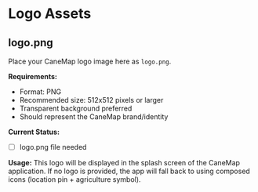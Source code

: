 # Logo Assets

## logo.png
Place your CaneMap logo image here as `logo.png`.

**Requirements:**
- Format: PNG
- Recommended size: 512x512 pixels or larger
- Transparent background preferred
- Should represent the CaneMap brand/identity

**Current Status:**
- [ ] logo.png file needed

**Usage:**
This logo will be displayed in the splash screen of the CaneMap application. If no logo is provided, the app will fall back to using composed icons (location pin + agriculture symbol).

